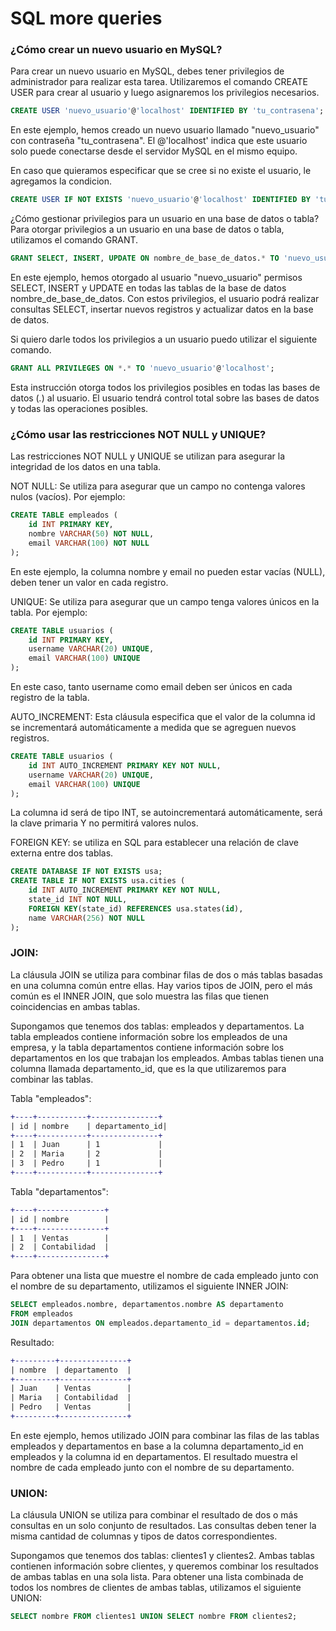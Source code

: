 # SQL more queries

### ¿Cómo crear un nuevo usuario en MySQL?
Para crear un nuevo usuario en MySQL, debes tener privilegios de administrador para realizar esta tarea. Utilizaremos el comando CREATE USER para crear al usuario y luego asignaremos los privilegios necesarios. 

```sql
CREATE USER 'nuevo_usuario'@'localhost' IDENTIFIED BY 'tu_contrasena';
```
En este ejemplo, hemos creado un nuevo usuario llamado "nuevo_usuario" con contraseña "tu_contrasena". El @'localhost' indica que este usuario solo puede conectarse desde el servidor MySQL en el mismo equipo.

En caso que quieramos especificar que se cree si no existe el usuario, le agregamos la condicion.

```sql
CREATE USER IF NOT EXISTS 'nuevo_usuario'@'localhost' IDENTIFIED BY 'tu_contrasena';
```

¿Cómo gestionar privilegios para un usuario en una base de datos o tabla?
Para otorgar privilegios a un usuario en una base de datos o tabla, utilizamos el comando GRANT.

```sql
GRANT SELECT, INSERT, UPDATE ON nombre_de_base_de_datos.* TO 'nuevo_usuario'@'localhost';
```
En este ejemplo, hemos otorgado al usuario "nuevo_usuario" permisos SELECT, INSERT y UPDATE en todas las tablas de la base de datos nombre_de_base_de_datos. Con estos privilegios, el usuario podrá realizar consultas SELECT, insertar nuevos registros y actualizar datos en la base de datos.

Si quiero darle todos los privilegios a un usuario puedo utilizar el siguiente comando.

```sql
GRANT ALL PRIVILEGES ON *.* TO 'nuevo_usuario'@'localhost';
```

Esta instrucción otorga todos los privilegios posibles en todas las bases de datos (*.*) al usuario. El usuario tendrá control total sobre las bases de datos y todas las operaciones posibles.

### ¿Cómo usar las restricciones NOT NULL y UNIQUE?
Las restricciones NOT NULL y UNIQUE se utilizan para asegurar la integridad de los datos en una tabla.

NOT NULL: Se utiliza para asegurar que un campo no contenga valores nulos (vacíos). Por ejemplo:
```sql
CREATE TABLE empleados (
    id INT PRIMARY KEY,
    nombre VARCHAR(50) NOT NULL,
    email VARCHAR(100) NOT NULL
);
```
En este ejemplo, la columna nombre y email no pueden estar vacías (NULL), deben tener un valor en cada registro.

UNIQUE: Se utiliza para asegurar que un campo tenga valores únicos en la tabla. Por ejemplo:
```sql
CREATE TABLE usuarios (
    id INT PRIMARY KEY,
    username VARCHAR(20) UNIQUE,
    email VARCHAR(100) UNIQUE
);
```
En este caso, tanto username como email deben ser únicos en cada registro de la tabla.

AUTO_INCREMENT: Esta cláusula especifica que el valor de la columna id se incrementará automáticamente a medida que se agreguen nuevos registros. 
```sql
CREATE TABLE usuarios (
    id INT AUTO_INCREMENT PRIMARY KEY NOT NULL,
    username VARCHAR(20) UNIQUE,
    email VARCHAR(100) UNIQUE
);
```
La columna id será de tipo INT, se autoincrementará automáticamente, será la clave primaria Y no permitirá valores nulos.

FOREIGN KEY: se utiliza en SQL para establecer una relación de clave externa entre dos tablas.
```sql
CREATE DATABASE IF NOT EXISTS usa;
CREATE TABLE IF NOT EXISTS usa.cities (
    id INT AUTO_INCREMENT PRIMARY KEY NOT NULL,
    state_id INT NOT NULL,
    FOREIGN KEY(state_id) REFERENCES usa.states(id),
    name VARCHAR(256) NOT NULL
);
```


### JOIN:

La cláusula JOIN se utiliza para combinar filas de dos o más tablas basadas en una columna común entre ellas. Hay varios tipos de JOIN, pero el más común es el INNER JOIN, que solo muestra las filas que tienen coincidencias en ambas tablas.

Supongamos que tenemos dos tablas: empleados y departamentos. La tabla empleados contiene información sobre los empleados de una empresa, y la tabla departamentos contiene información sobre los departamentos en los que trabajan los empleados. Ambas tablas tienen una columna llamada departamento_id, que es la que utilizaremos para combinar las tablas.

Tabla "empleados":

```diff
+----+-----------+---------------+
| id | nombre    | departamento_id|
+----+-----------+---------------+
| 1  | Juan      | 1             |
| 2  | Maria     | 2             |
| 3  | Pedro     | 1             |
+----+-----------+---------------+
```

Tabla "departamentos":

```diff
+----+---------------+
| id | nombre        |
+----+---------------+
| 1  | Ventas        |
| 2  | Contabilidad  |
+----+---------------+
```
Para obtener una lista que muestre el nombre de cada empleado junto con el nombre de su departamento, utilizamos el siguiente INNER JOIN:

```sql
SELECT empleados.nombre, departamentos.nombre AS departamento
FROM empleados
JOIN departamentos ON empleados.departamento_id = departamentos.id;
```
Resultado:

```diff
+---------+---------------+
| nombre  | departamento  |
+---------+---------------+
| Juan    | Ventas        |
| Maria   | Contabilidad  |
| Pedro   | Ventas        |
+---------+---------------+
```
En este ejemplo, hemos utilizado JOIN para combinar las filas de las tablas empleados y departamentos en base a la columna departamento_id en empleados y la columna id en departamentos. El resultado muestra el nombre de cada empleado junto con el nombre de su departamento.

### UNION:

La cláusula UNION se utiliza para combinar el resultado de dos o más consultas en un solo conjunto de resultados. Las consultas deben tener la misma cantidad de columnas y tipos de datos correspondientes.

Supongamos que tenemos dos tablas: clientes1 y clientes2. Ambas tablas contienen información sobre clientes, y queremos combinar los resultados de ambas tablas en una sola lista.
Para obtener una lista combinada de todos los nombres de clientes de ambas tablas, utilizamos el siguiente UNION:

```sql
SELECT nombre FROM clientes1 UNION SELECT nombre FROM clientes2;
```
